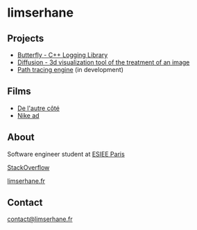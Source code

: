 # limserhane

## Projects

- [Butterfly - C++ Logging Library](https://github.com/limserhane/Butterfly)
- [Diffusion - 3d visualization tool of the treatment of an image](https://github.com/limserhane/Diffusion)
- [Path tracing engine](https://github.com/limserhane/PathtracingEngine) (in development)

## Films

- [De l'autre côté](https://youtu.be/yOjphL-4tIw)
- [Nike ad](https://youtu.be/02LXUPV6sDA)

## About

Software engineer student at [ESIEE Paris](https://www.esiee.fr/en)

[StackOverflow](https://stackoverflow.com/users/14913991/limserhane)

[limserhane.fr](http://www.limserhane.fr)

## Contact

contact@limserhane.fr
